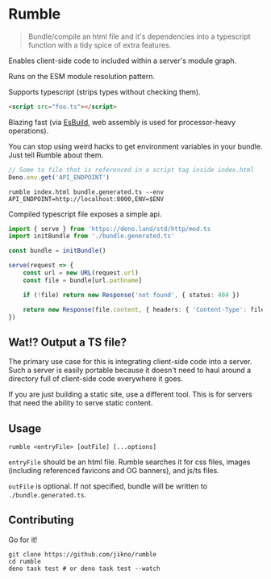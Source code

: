 # Rumble

> Bundle/compile an html file and it's dependencies into a typescript function with a tidy spice of extra features.

Enables client-side code to included within a server's module graph.

Runs on the ESM module resolution pattern.

Supports typescript (strips types without checking them).

```html
<script src="foo.ts"></script>
```

Blazing fast (via [EsBuild](https://esbuild.github.io), web assembly is used for processor-heavy operations).

You can stop using weird hacks to get environment variables in your bundle. Just tell Rumble about them.

```ts
// Some ts file that is referenced in a script tag inside index.html
Deno.env.get('API_ENDPOINT')
```

```shell
rumble index.html bundle.generated.ts --env API_ENDPOINT=http://localhost:8000,ENV=$ENV
```

Compiled typescript file exposes a simple api.

```ts
import { serve } from 'https://deno.land/std/http/mod.ts
import initBundle from './bundle.generated.ts'

const bundle = initBundle()

serve(request => {
	const url = new URL(request.url)
	const file = bundle[url.pathname]

	if (!file) return new Response('not found', { status: 404 })

	return new Response(file.content, { headers: { 'Content-Type': file.contentType }})
})
```

## Wat!? Output a TS file?

The primary use case for this is integrating client-side code into a server. Such a server is easily portable because it doesn't need to haul around a directory full of client-side code everywhere it goes.

If you are just building a static site, use a different tool. This is for servers that need the ability to serve static content.

## Usage

```shell
rumble <entryFile> [outFile] [...options]
```

`entryFile` should be an html file. Rumble searches it for css files, images (including referenced favicons and OG banners), and js/ts files.

`outFile` is optional. If not specified, bundle will be written to `./bundle.generated.ts`.

## Contributing

Go for it!

```shell
git clone https://github.com/jikno/rumble
cd rumble
deno task test # or deno task test --watch
```
